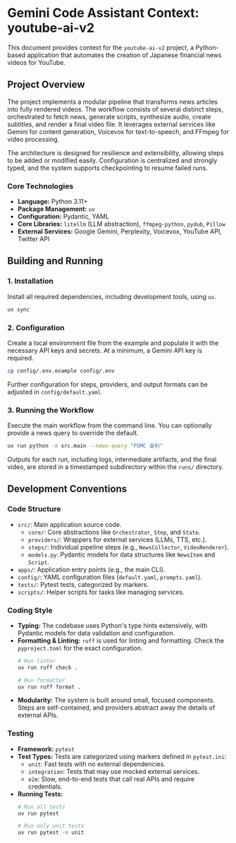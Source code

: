 # Gemini Code Assistant Context: youtube-ai-v2

This document provides context for the `youtube-ai-v2` project, a Python-based application that automates the creation of Japanese financial news videos for YouTube.

## Project Overview

The project implements a modular pipeline that transforms news articles into fully rendered videos. The workflow consists of several distinct steps, orchestrated to fetch news, generate scripts, synthesize audio, create subtitles, and render a final video file. It leverages external services like Gemini for content generation, Voicevox for text-to-speech, and FFmpeg for video processing.

The architecture is designed for resilience and extensibility, allowing steps to be added or modified easily. Configuration is centralized and strongly typed, and the system supports checkpointing to resume failed runs.

### Core Technologies
- **Language:** Python 3.11+
- **Package Management:** `uv`
- **Configuration:** Pydantic, YAML
- **Core Libraries:** `litellm` (LLM abstraction), `ffmpeg-python`, `pydub`, `Pillow`
- **External Services:** Google Gemini, Perplexity, Voicevox, YouTube API, Twitter API

## Building and Running

### 1. Installation
Install all required dependencies, including development tools, using `uv`.
```bash
uv sync
```

### 2. Configuration
Create a local environment file from the example and populate it with the necessary API keys and secrets. At a minimum, a Gemini API key is required.
```bash
cp config/.env.example config/.env
```
Further configuration for steps, providers, and output formats can be adjusted in `config/default.yaml`.

### 3. Running the Workflow
Execute the main workflow from the command line. You can optionally provide a news query to override the default.
```bash
uv run python -m src.main --news-query "FOMC 金利"
```
Outputs for each run, including logs, intermediate artifacts, and the final video, are stored in a timestamped subdirectory within the `runs/` directory.

## Development Conventions

### Code Structure
- `src/`: Main application source code.
  - `core/`: Core abstractions like `Orchestrator`, `Step`, and `State`.
  - `providers/`: Wrappers for external services (LLMs, TTS, etc.).
  - `steps/`: Individual pipeline steps (e.g., `NewsCollector`, `VideoRenderer`).
  - `models.py`: Pydantic models for data structures like `NewsItem` and `Script`.
- `apps/`: Application entry points (e.g., the main CLI).
- `config/`: YAML configuration files (`default.yaml`, `prompts.yaml`).
- `tests/`: Pytest tests, categorized by markers.
- `scripts/`: Helper scripts for tasks like managing services.

### Coding Style
- **Typing:** The codebase uses Python's type hints extensively, with Pydantic models for data validation and configuration.
- **Formatting & Linting:** `ruff` is used for linting and formatting. Check the `pyproject.toml` for the exact configuration.
  ```bash
  # Run linter
  uv run ruff check .

  # Run formatter
  uv run ruff format .
  ```
- **Modularity:** The system is built around small, focused components. Steps are self-contained, and providers abstract away the details of external APIs.

### Testing
- **Framework:** `pytest`
- **Test Types:** Tests are categorized using markers defined in `pytest.ini`:
  - `unit`: Fast tests with no external dependencies.
  - `integration`: Tests that may use mocked external services.
  - `e2e`: Slow, end-to-end tests that call real APIs and require credentials.
- **Running Tests:**
  ```bash
  # Run all tests
  uv run pytest

  # Run only unit tests
  uv run pytest -m unit
  ```